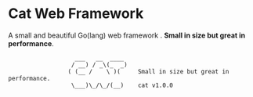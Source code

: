# Cat Web Framework

A small and beautiful Go(lang) web framework . **Small in size but great in performance**.

```
                   ___   __  ____ 
                  / __) / _\(_  _) 
                 ( (__ /    \ )(     Small in size but great in performance.
                  \___)\_/\_/(__)    cat v1.0.0
```



